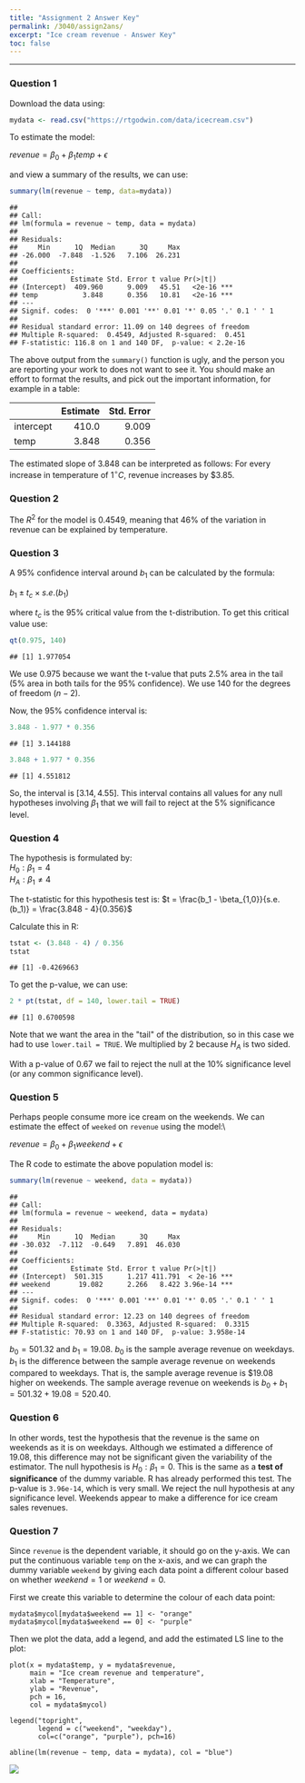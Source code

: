 ```yaml
---
title: "Assignment 2 Answer Key"
permalink: /3040/assign2ans/
excerpt: "Ice cream revenue - Answer Key"
toc: false
---
```


------------------------------------------------------------------------

### Question 1

Download the data using:

```r
mydata <- read.csv("https://rtgodwin.com/data/icecream.csv")
```

To estimate the model:

$revenue = \beta_0 + \beta_1temp + \epsilon$

and view a summary of the results, we can use:

```r
summary(lm(revenue ~ temp, data=mydata))
```
```
## 
## Call:
## lm(formula = revenue ~ temp, data = mydata)
## 
## Residuals:
##     Min      1Q  Median      3Q     Max 
## -26.000  -7.848  -1.526   7.106  26.231 
## 
## Coefficients:
##             Estimate Std. Error t value Pr(>|t|)    
## (Intercept)  409.960      9.009   45.51   <2e-16 ***
## temp           3.848      0.356   10.81   <2e-16 ***
## ---
## Signif. codes:  0 '***' 0.001 '**' 0.01 '*' 0.05 '.' 0.1 ' ' 1
## 
## Residual standard error: 11.09 on 140 degrees of freedom
## Multiple R-squared:  0.4549, Adjusted R-squared:  0.451 
## F-statistic: 116.8 on 1 and 140 DF,  p-value: < 2.2e-16
```
The above output from the `summary()` function is ugly, and the person you are reporting your work to does not want to see it. You should make an effort to format the results, and pick out the important information, for example in a table:

<div align="center">

<font size = "4">

<table>
<thead>
<tr class="header">
<th style="text-align: left;"></th>
<th style="text-align: right;">Estimate</th>
<th style="text-align: right;">Std. Error</th>
</tr>
</thead>
<tbody>
<tr class="odd">
<td style="text-align: left;">intercept</td>
<td style="text-align: right;">410.0</td>
<td style="text-align: right;">9.009</td>
</tr>
<tr class="even">
<td style="text-align: left;">temp</td>
<td style="text-align: right;">3.848</td>
<td style="text-align: right;">0.356</td>
</tr>
</tbody>
</table>

</font>
</div>

The estimated slope of 3.848 can be interpreted as follows: For every increase in temperature of $1^{\circ}C$, revenue increases by $3.85.

### Question 2

The $R^2$ for the model is 0.4549, meaning that 46% of the variation in revenue can be explained by temperature.

### Question 3

A 95% confidence interval around $b_1$ can be calculated by the formula:

$b_1 \pm t_c \times s.e.(b_1)$

where $t_c$ is the 95% critical value from the t-distribution. To get this critical value use:

```r
qt(0.975, 140)
```
```
## [1] 1.977054
```

We use 0.975 because we want the t-value that puts 2.5% area in the tail (5% area in both tails for the 95% confidence). We use 140 for the degrees of freedom ($n - 2$).

Now, the 95% confidence interval is:

```r
3.848 - 1.977 * 0.356
```
```
## [1] 3.144188
```
```r
3.848 + 1.977 * 0.356
```
```
## [1] 4.551812
```

So, the interval is $[3.14, 4.55]$. This interval contains all values for any null hypotheses involving $\beta_1$ that we will fail to reject at the 5% significance level.

### Question 4
The hypothesis is formulated by:\
$H_0: \beta_1 = 4$\
$H_A: \beta_1 \neq 4$

The t-statistic for this hypothesis test is:
$t = \frac{b_1 - \beta_{1,0}}{s.e.(b_1)} = \frac{3.848 - 4}{0.356}$

Calculate this in R:

```r
tstat <- (3.848 - 4) / 0.356
tstat
```
```
## [1] -0.4269663
```
To get the p-value, we can use:

```r
2 * pt(tstat, df = 140, lower.tail = TRUE)
```
```
## [1] 0.6700598
```

Note that we want the area in the "tail" of the distribution, so in this case we had to use `lower.tail = TRUE`. We multiplied by 2 because $H_A$ is two sided.

With a p-value of 0.67 we fail to reject the null at the 10% significance level (or any common significance level).

### Question 5

Perhaps people consume more ice cream on the weekends. We can estimate the effect of `weeked` on `revenue` using the model:\

$revenue = \beta_0 + \beta_1weekend + \epsilon$

The R code to estimate the above population model is:

```r
summary(lm(revenue ~ weekend, data = mydata))
```
```
## 
## Call:
## lm(formula = revenue ~ weekend, data = mydata)
## 
## Residuals:
##     Min      1Q  Median      3Q     Max 
## -30.032  -7.112  -0.649   7.891  46.030 
## 
## Coefficients:
##             Estimate Std. Error t value Pr(>|t|)    
## (Intercept)  501.315      1.217 411.791  < 2e-16 ***
## weekend       19.082      2.266   8.422 3.96e-14 ***
## ---
## Signif. codes:  0 '***' 0.001 '**' 0.01 '*' 0.05 '.' 0.1 ' ' 1
## 
## Residual standard error: 12.23 on 140 degrees of freedom
## Multiple R-squared:  0.3363, Adjusted R-squared:  0.3315 
## F-statistic: 70.93 on 1 and 140 DF,  p-value: 3.958e-14
```

$b_0 = 501.32$ and $b_1 = 19.08$. $b_0$ is the sample average revenue on weekdays. $b_1$ is the difference between the sample average revenue on weekends compared to weekdays. That is, the sample average revenue is \$19.08 higher on weekends. The sample average revenue on weekends is $b_0 + b_1 = 501.32 + 19.08 = 520.40$.

### Question 6

In other words, test the hypothesis that the revenue is the same on weekends as it is on weekdays. Although we estimated a difference of 19.08, this difference may not be significant given the variability of the estimator. The null hypothesis is $H_0: \beta_1 = 0$. This is the same as a **test of significance** of the dummy variable. R has already performed this test. The p-value is `3.96e-14`, which is very small. We reject the null hypothesis at any significance level. Weekends appear to make a difference for ice cream sales revenues.

### Question 7

Since `revenue` is the dependent variable, it should go on the y-axis. We can put the continuous variable `temp` on the x-axis, and we can graph the dummy variable `weekend` by giving each data point a different colour based on whether $weekend = 1$ or $weekend = 0$.

First we create this variable to determine the colour of each data point:

```{r mycol}
mydata$mycol[mydata$weekend == 1] <- "orange"
mydata$mycol[mydata$weekend == 0] <- "purple"
```

Then we plot the data, add a legend, and add the estimated LS line to the plot:

```{r addline}
plot(x = mydata$temp, y = mydata$revenue,
     main = "Ice cream revenue and temperature",
     xlab = "Temperature",
     ylab = "Revenue",
     pch = 16,
     col = mydata$mycol)

legend("topright",
       legend = c("weekend", "weekday"),
       col=c("orange", "purple"), pch=16)

abline(lm(revenue ~ temp, data = mydata), col = "blue")
```
![](https://rtgodwin.com/3040/images/assign2addline-1.png)
